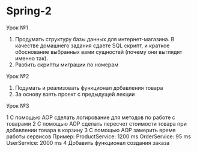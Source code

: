 # Spring-2
Урок №1
1. Продумать структуру базы данных для интернет-магазина. В качестве домашнего задания
   сдаете SQL скрипт, и краткое обоснование выбранных вами сущностей (почему они выглядят
   именно так).
2. Разбить скрипты миграции по номерам

Урок №2
1. Подумать и реализовать функционал добавления товара
2. За основу взять проект с предыдущей лекции

Урок №3

1 С помощью AOP cделать логирование для методов по работе с товарами
2 С помощью AOP cделать переcчет стоимости товара при добавлении товара в корзину
3 С помощью AOP замерить время работы сервисов
   Пример:
      ProductService: 1200 ms
      OrderService: 95 ms
      UserService: 2000 ms
4 Добавить функционал создания заказа

